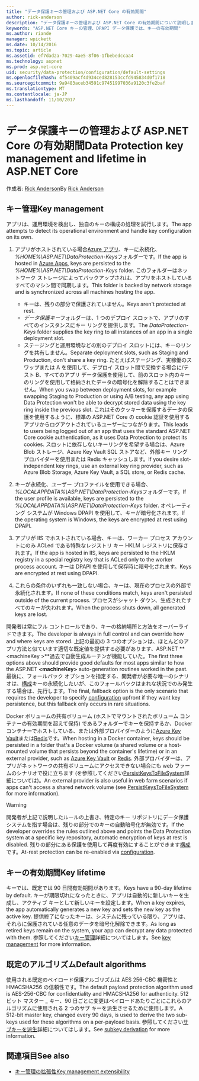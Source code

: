 ```yaml
---
title: "データ保護キーの管理および ASP.NET Core の有効期間"
author: rick-anderson
description: "データ保護キーの管理および ASP.NET Core の有効期間について説明します。"
keywords: "ASP.NET Core キーの管理、DPAPI データ保護では、キーの有効期間"
ms.author: riande
manager: wpickett
ms.date: 10/14/2016
ms.topic: article
ms.assetid: ef7dad2a-7029-4ae5-8f06-1fbebedccaa4
ms.technology: aspnet
ms.prod: asp.net-core
uid: security/data-protection/configuration/default-settings
ms.openlocfilehash: 4f5409acf4d934ced828153ccfd945834d0f1718
ms.sourcegitcommit: 9a9483aceb34591c97451997036a9120c3fe2baf
ms.translationtype: MT
ms.contentlocale: ja-JP
ms.lasthandoff: 11/10/2017
---
```

# <a name="data-protection-key-management-and-lifetime-in-aspnet-core"></a><span data-ttu-id="be749-104">データ保護キーの管理および ASP.NET Core の有効期間</span><span class="sxs-lookup"><span data-stu-id="be749-104">Data Protection key management and lifetime in ASP.NET Core</span></span>

<span data-ttu-id="be749-105">作成者: [Rick Anderson](https://twitter.com/RickAndMSFT)</span><span class="sxs-lookup"><span data-stu-id="be749-105">By [Rick Anderson](https://twitter.com/RickAndMSFT)</span></span>

## <a name="key-management"></a><span data-ttu-id="be749-106">キー管理</span><span class="sxs-lookup"><span data-stu-id="be749-106">Key management</span></span>

<span data-ttu-id="be749-107">アプリは、運用環境を検出し、独自のキーの構成の処理を試行します。</span><span class="sxs-lookup"><span data-stu-id="be749-107">The app attempts to detect its operational environment and handle key configuration on its own.</span></span>

1. <span data-ttu-id="be749-108">アプリがホストされている場合[Azure アプリ](https://azure.microsoft.com/services/app-service/)、キーに永続化、 *%HOME%\ASP.NET\DataProtection-Keys*フォルダーです。</span><span class="sxs-lookup"><span data-stu-id="be749-108">If the app is hosted in [Azure Apps](https://azure.microsoft.com/services/app-service/), keys are persisted to the *%HOME%\ASP.NET\DataProtection-Keys* folder.</span></span> <span data-ttu-id="be749-109">このフォルダーはネットワーク ストレージによってバックアップされは、アプリをホストしているすべてのマシン間で同期します。</span><span class="sxs-lookup"><span data-stu-id="be749-109">This folder is backed by network storage and is synchronized across all machines hosting the app.</span></span>
   * <span data-ttu-id="be749-110">キーは、残りの部分で保護されていません。</span><span class="sxs-lookup"><span data-stu-id="be749-110">Keys aren't protected at rest.</span></span>
   * <span data-ttu-id="be749-111">*データ保護キー*フォルダーは、1 つのデプロイ スロットで、アプリのすべてのインスタンスにキー リングを提供します。</span><span class="sxs-lookup"><span data-stu-id="be749-111">The *DataProtection-Keys* folder supplies the key ring to all instances of an app in a single deployment slot.</span></span>
   * <span data-ttu-id="be749-112">ステージングと運用環境などの別のデプロイ スロットには、キーのリングを共有しません。</span><span class="sxs-lookup"><span data-stu-id="be749-112">Separate deployment slots, such as Staging and Production, don't share a key ring.</span></span> <span data-ttu-id="be749-113">たとえばステージング、実稼働のスワップまたは A を使用して、デプロイ スロット間で交換する場合に/テスト B、すべてのアプリ データ保護を使用して、前のスロット内のキーのリングを使用して格納されたデータの暗号化を解除することはできません。</span><span class="sxs-lookup"><span data-stu-id="be749-113">When you swap between deployment slots, for example swapping Staging to Production or using A/B testing, any app using Data Protection won't be able to decrypt stored data using the key ring inside the previous slot.</span></span> <span data-ttu-id="be749-114">これはそのクッキーを保護するデータの保護を使用するように、標準の ASP.NET Core の cookie 認証を使用するアプリからログアウトされているユーザーにつながります。</span><span class="sxs-lookup"><span data-stu-id="be749-114">This leads to users being logged out of an app that uses the standard ASP.NET Core cookie authentication, as it uses Data Protection to protect its cookies.</span></span> <span data-ttu-id="be749-115">スロットに依存しないキーリングを希望する場合は、Azure Blob ストレージ、Azure Key Vault SQL ストアなど、外部キー リング プロバイダーを使用または Redis キャッシュします。</span><span class="sxs-lookup"><span data-stu-id="be749-115">If you desire slot-independent key rings, use an external key ring provider, such as Azure Blob Storage, Azure Key Vault, a SQL store, or Redis cache.</span></span>

1. <span data-ttu-id="be749-116">キーが永続化、ユーザー プロファイルを使用できる場合、 *%LOCALAPPDATA%\ASP.NET\DataProtection-Keys*フォルダーです。</span><span class="sxs-lookup"><span data-stu-id="be749-116">If the user profile is available, keys are persisted to the *%LOCALAPPDATA%\ASP.NET\DataProtection-Keys* folder.</span></span> <span data-ttu-id="be749-117">オペレーティング システムが Windows DPAPI を使用して、キーが暗号化されます。</span><span class="sxs-lookup"><span data-stu-id="be749-117">If the operating system is Windows, the keys are encrypted at rest using DPAPI.</span></span>

1. <span data-ttu-id="be749-118">アプリが IIS でホストされている場合、キーは、ワーカー プロセス アカウントにのみ ACLed である特殊なレジストリ キー HKLM レジストリに保存されます。</span><span class="sxs-lookup"><span data-stu-id="be749-118">If the app is hosted in IIS, keys are persisted to the HKLM registry in a special registry key that is ACLed only to the worker process account.</span></span> <span data-ttu-id="be749-119">キーは DPAPI を使用して保存時に暗号化されます。</span><span class="sxs-lookup"><span data-stu-id="be749-119">Keys are encrypted at rest using DPAPI.</span></span>

1. <span data-ttu-id="be749-120">これらの条件のいずれも一致しない場合、キーは、現在のプロセスの外部で永続化されます。</span><span class="sxs-lookup"><span data-stu-id="be749-120">If none of these conditions match, keys aren't persisted outside of the current process.</span></span> <span data-ttu-id="be749-121">プロセスがシャット ダウン、生成されたすべてのキーが失われます。</span><span class="sxs-lookup"><span data-stu-id="be749-121">When the process shuts down, all generated keys are lost.</span></span>

<span data-ttu-id="be749-122">開発者は常にフル コントロールであり、キーの格納場所と方法をオーバーライドできます。</span><span class="sxs-lookup"><span data-stu-id="be749-122">The developer is always in full control and can override how and where keys are stored.</span></span> <span data-ttu-id="be749-123">上記の最初の 3 つのオプションは、ほとんどのアプリ方法と似ています適切な既定値を提供する必要があります、ASP.NET  **\<machineKey >**過去で自動生成ルーチンが機能していた。</span><span class="sxs-lookup"><span data-stu-id="be749-123">The first three options above should provide good defaults for most apps similar to how the ASP.NET **\<machineKey>** auto-generation routines worked in the past.</span></span> <span data-ttu-id="be749-124">最後に、フォールバック オプションを指定する、開発者が必要な唯一のシナリオは、[構成](xref:security/data-protection/configuration/overview)キーの永続化したいが、このフォールバックはまれな状況でのみ発生する場合は、先行します。</span><span class="sxs-lookup"><span data-stu-id="be749-124">The final, fallback option is the only scenario that requires the developer to specify [configuration](xref:security/data-protection/configuration/overview) upfront if they want key persistence, but this fallback only occurs in rare situations.</span></span>

<span data-ttu-id="be749-125">Docker ボリュームの共有ボリューム (ホストでマウントされたボリューム コンテナーの有効期間を超えて保持) であるフォルダーでキーを保持するか、Docker コンテナーでホストしている、または外部プロバイダーのように[Azure Key Vault](https://azure.microsoft.com/services/key-vault/)または[Redis](https://redis.io/)です。</span><span class="sxs-lookup"><span data-stu-id="be749-125">When hosting in a Docker container, keys should be persisted in a folder that's a Docker volume (a shared volume or a host-mounted volume that persists beyond the container's lifetime) or in an external provider, such as [Azure Key Vault](https://azure.microsoft.com/services/key-vault/) or [Redis](https://redis.io/).</span></span> <span data-ttu-id="be749-126">外部プロバイダーは、アプリがネットワークの共有ボリュームにアクセスできない場合にも web ファームのシナリオで役に立ちます (を参照してください[PersistKeysToFileSystem](xref:security/data-protection/configuration/overview#persistkeystofilesystem)詳細については)。</span><span class="sxs-lookup"><span data-stu-id="be749-126">An external provider is also useful in web farm scenarios if apps can't access a shared network volume (see [PersistKeysToFileSystem](xref:security/data-protection/configuration/overview#persistkeystofilesystem) for more information).</span></span>

> [!WARNING]
> <span data-ttu-id="be749-127">開発者が上記で説明したルールの上書き、特定のキー リポジトリにデータ保護システムを指す場合は、残りの部分でのキーの自動暗号化が無効です。</span><span class="sxs-lookup"><span data-stu-id="be749-127">If the developer overrides the rules outlined above and points the Data Protection system at a specific key repository, automatic encryption of keys at rest is disabled.</span></span> <span data-ttu-id="be749-128">残りの部分にある保護を使用して再度有効にすることができます[構成](xref:security/data-protection/configuration/overview)です。</span><span class="sxs-lookup"><span data-stu-id="be749-128">At-rest protection can be re-enabled via [configuration](xref:security/data-protection/configuration/overview).</span></span>

## <a name="key-lifetime"></a><span data-ttu-id="be749-129">キーの有効期間</span><span class="sxs-lookup"><span data-stu-id="be749-129">Key lifetime</span></span>

<span data-ttu-id="be749-130">キーでは、既定では 90 日間有効期間があります。</span><span class="sxs-lookup"><span data-stu-id="be749-130">Keys have a 90-day lifetime by default.</span></span> <span data-ttu-id="be749-131">キーが期限切れになったときに、アプリは自動的に新しいキーを生成し、アクティブ キーとして新しいキーを設定します。</span><span class="sxs-lookup"><span data-stu-id="be749-131">When a key expires, the app automatically generates a new key and sets the new key as the active key.</span></span> <span data-ttu-id="be749-132">提供終了になったキーは、システムに残っている限り、アプリは、それらに保護されている任意のデータを暗号化解除できます。</span><span class="sxs-lookup"><span data-stu-id="be749-132">As long as retired keys remain on the system, your app can decrypt any data protected with them.</span></span> <span data-ttu-id="be749-133">参照してください[キー管理](xref:security/data-protection/implementation/key-management#key-expiration-and-rolling)詳細についてはします。</span><span class="sxs-lookup"><span data-stu-id="be749-133">See [key management](xref:security/data-protection/implementation/key-management#key-expiration-and-rolling) for more information.</span></span>

## <a name="default-algorithms"></a><span data-ttu-id="be749-134">既定のアルゴリズム</span><span class="sxs-lookup"><span data-stu-id="be749-134">Default algorithms</span></span>

<span data-ttu-id="be749-135">使用される既定のペイロード保護アルゴリズムは AES 256-CBC 機密性と HMACSHA256 の信頼性です。</span><span class="sxs-lookup"><span data-stu-id="be749-135">The default payload protection algorithm used is AES-256-CBC for confidentiality and HMACSHA256 for authenticity.</span></span> <span data-ttu-id="be749-136">512 ビット マスター _ キー、90 日ごとに変更はペイロードあたりごとにこれらのアルゴリズムに使用される 2 つのサブ キーを派生させるために使用します。</span><span class="sxs-lookup"><span data-stu-id="be749-136">A 512-bit master key, changed every 90 days, is used to derive the two sub-keys used for these algorithms on a per-payload basis.</span></span> <span data-ttu-id="be749-137">参照してください[サブキーを派生](xref:security/data-protection/implementation/subkeyderivation#additional-authenticated-data-and-subkey-derivation)詳細についてはします。</span><span class="sxs-lookup"><span data-stu-id="be749-137">See [subkey derivation](xref:security/data-protection/implementation/subkeyderivation#additional-authenticated-data-and-subkey-derivation) for more information.</span></span>

## <a name="see-also"></a><span data-ttu-id="be749-138">関連項目</span><span class="sxs-lookup"><span data-stu-id="be749-138">See also</span></span>

* [<span data-ttu-id="be749-139">キー管理の拡張性</span><span class="sxs-lookup"><span data-stu-id="be749-139">Key management extensibility</span></span>](xref:security/data-protection/extensibility/key-management)
